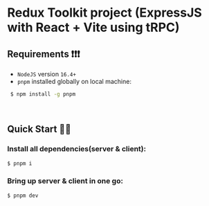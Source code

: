 # Redux Toolkit project (ExpressJS with React + Vite using tRPC)

## Requirements ❗❗❗

- `NodeJS` version `16.4+`
- `pnpm` installed globally on local machine:

```bash
 $ npm install -g pnpm
```

<br/>

## Quick Start 🏃‍♂️

### Install all dependencies(server & client):

```bash
$ pnpm i
```

### Bring up server & client in one go:

```bash
$ pnpm dev
```
